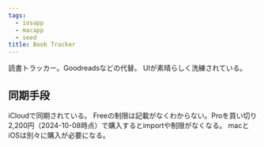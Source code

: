```yaml
---
tags:
  - iosapp
  - macapp
  - seed
title: Book Tracker
---
```


読書トラッカー。Goodreadsなどの代替。
UIが素晴らしく洗練されている。

## 同期手段
iCloudで同期されている。
Freeの制限は記載がなくわからない。Proを買い切り2,200円（2024-10-08時点）で購入するとimportや制限がなくなる。
macとiOSは別々に購入が必要になる。


